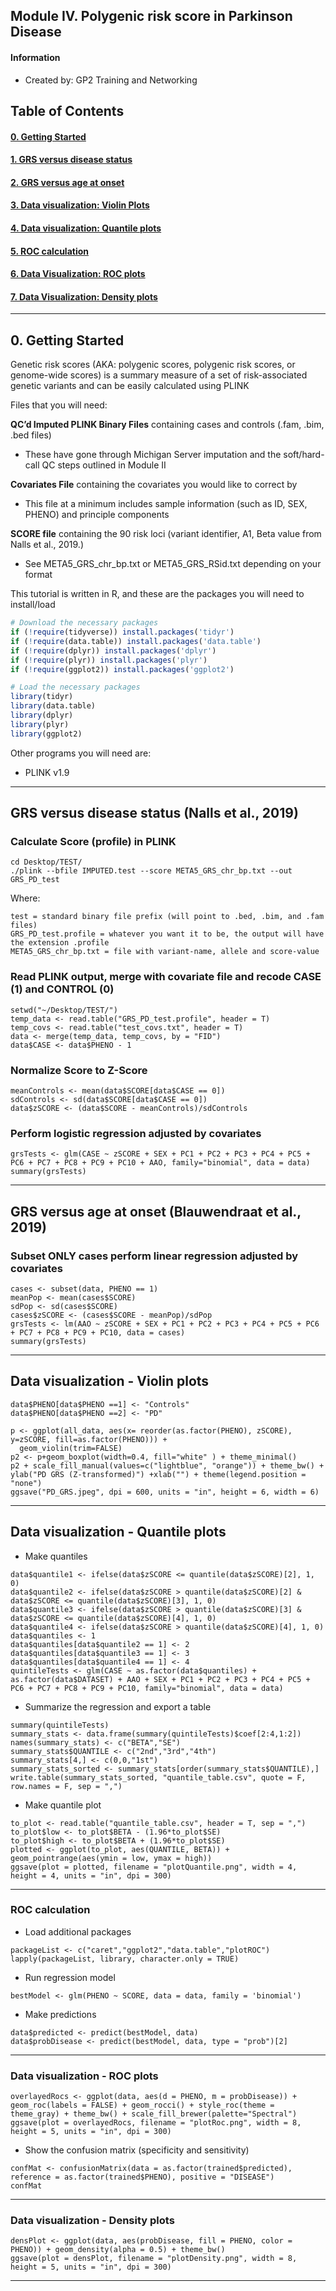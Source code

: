 ## Module IV. Polygenic risk score in Parkinson Disease

#### Information

* Created by: GP2 Training and Networking

## Table of Contents

#### [0. Getting Started](#0)

#### [1. GRS versus disease status](#1)

#### [2. GRS versus age at onset](#2)

#### [3. Data visualization: Violin Plots](#3)

#### [4. Data visualization: Quantile plots](#4)

#### [5. ROC calculation ](#5)

#### [6. Data Visualization: ROC plots](#6)

#### [7. Data Visualization: Density plots](#7)

---
<a id="0"></a>
## 0. Getting Started

Genetic risk scores (AKA: polygenic scores, polygenic risk scores, or genome-wide scores) is a summary measure of a set of risk-associated genetic variants and can be easily calculated using PLINK

Files that you will need:

**QC’d Imputed PLINK Binary Files** containing cases and controls (.fam, .bim, .bed files)

- These have gone through Michigan Server imputation and the soft/hard-call QC steps outlined in Module II

**Covariates File** containing the covariates you would like to correct by

- This file at a minimum includes sample information (such as ID, SEX, PHENO) and principle components

**SCORE file** containing  the 90 risk loci (variant identifier, A1, Beta value from Nalls et al.,  2019.)

- See META5_GRS_chr_bp.txt or META5_GRS_RSid.txt depending on your format

This tutorial is written in R, and these are the packages you will need to install/load 
```R
# Download the necessary packages 
if (!require(tidyverse)) install.packages('tidyr')
if (!require(data.table)) install.packages('data.table')
if (!require(dplyr)) install.packages('dplyr')
if (!require(plyr)) install.packages('plyr')
if (!require(ggplot2)) install.packages('ggplot2')

# Load the necessary packages 
library(tidyr)
library(data.table)
library(dplyr)
library(plyr)
library(ggplot2)
```
Other programs you will need are:
- PLINK v1.9

---
<a id="1"></a>

## GRS versus disease status (Nalls et al., 2019)

### Calculate Score (profile) in PLINK

```
cd Desktop/TEST/
./plink --bfile IMPUTED.test --score META5_GRS_chr_bp.txt --out GRS_PD_test
```

Where:
```
test = standard binary file prefix (will point to .bed, .bim, and .fam files)
GRS_PD_test.profile = whatever you want it to be, the output will have the extension .profile
META5_GRS_chr_bp.txt = file with variant-name, allele and score-value
```

### Read PLINK output, merge with covariate file and recode CASE (1) and CONTROL (0)

```
setwd("~/Desktop/TEST/")
temp_data <- read.table("GRS_PD_test.profile", header = T) 
temp_covs <- read.table("test_covs.txt", header = T)
data <- merge(temp_data, temp_covs, by = "FID")
data$CASE <- data$PHENO - 1
```

### Normalize Score to Z-Score 

```
meanControls <- mean(data$SCORE[data$CASE == 0])
sdControls <- sd(data$SCORE[data$CASE == 0])
data$zSCORE <- (data$SCORE - meanControls)/sdControls
```

### Perform logistic regression adjusted by covariates

```
grsTests <- glm(CASE ~ zSCORE + SEX + PC1 + PC2 + PC3 + PC4 + PC5 + PC6 + PC7 + PC8 + PC9 + PC10 + AAO, family="binomial", data = data)
summary(grsTests)
```
---
<a id="2"></a>

## GRS versus age at onset (Blauwendraat et al., 2019)

### Subset ONLY cases perform linear regression adjusted by covariates

```
cases <- subset(data, PHENO == 1)
meanPop <- mean(cases$SCORE)
sdPop <- sd(cases$SCORE)
cases$zSCORE <- (cases$SCORE - meanPop)/sdPop
grsTests <- lm(AAO ~ zSCORE + SEX + PC1 + PC2 + PC3 + PC4 + PC5 + PC6 + PC7 + PC8 + PC9 + PC10, data = cases)
summary(grsTests)
```
---
<a id="3"></a>

## Data visualization - Violin plots

```
data$PHENO[data$PHENO ==1] <- "Controls"
data$PHENO[data$PHENO ==2] <- "PD"

p <- ggplot(all_data, aes(x= reorder(as.factor(PHENO), zSCORE), y=zSCORE, fill=as.factor(PHENO))) +
  geom_violin(trim=FALSE)
p2 <- p+geom_boxplot(width=0.4, fill="white" ) + theme_minimal()
p2 + scale_fill_manual(values=c("lightblue", "orange")) + theme_bw() + ylab("PD GRS (Z-transformed)") +xlab("") + theme(legend.position = "none")
ggsave("PD_GRS.jpeg", dpi = 600, units = "in", height = 6, width = 6)

```
---
<a id="4"></a>

## Data visualization -  Quantile plots

* Make quantiles

```
data$quantile1 <- ifelse(data$zSCORE <= quantile(data$zSCORE)[2], 1, 0)
data$quantile2 <- ifelse(data$zSCORE > quantile(data$zSCORE)[2] & data$zSCORE <= quantile(data$zSCORE)[3], 1, 0)
data$quantile3 <- ifelse(data$zSCORE > quantile(data$zSCORE)[3] & data$zSCORE <= quantile(data$zSCORE)[4], 1, 0)
data$quantile4 <- ifelse(data$zSCORE > quantile(data$zSCORE)[4], 1, 0)
data$quantiles <- 1
data$quantiles[data$quantile2 == 1] <- 2
data$quantiles[data$quantile3 == 1] <- 3
data$quantiles[data$quantile4 == 1] <- 4
quintileTests <- glm(CASE ~ as.factor(data$quantiles) + as.factor(data$DATASET) + AAO + SEX + PC1 + PC2 + PC3 + PC4 + PC5 + PC6 + PC7 + PC8 + PC9 + PC10, family="binomial", data = data)

```
* Summarize the regression and export a table

```
summary(quintileTests)
summary_stats <- data.frame(summary(quintileTests)$coef[2:4,1:2])
names(summary_stats) <- c("BETA","SE")
summary_stats$QUANTILE <- c("2nd","3rd","4th")
summary_stats[4,] <- c(0,0,"1st")
summary_stats_sorted <- summary_stats[order(summary_stats$QUANTILE),]
write.table(summary_stats_sorted, "quantile_table.csv", quote = F, row.names = F, sep = ",")
```

* Make quantile plot

```
to_plot <- read.table("quantile_table.csv", header = T, sep = ",")
to_plot$low <- to_plot$BETA - (1.96*to_plot$SE)
to_plot$high <- to_plot$BETA + (1.96*to_plot$SE)
plotted <- ggplot(to_plot, aes(QUANTILE, BETA)) + geom_pointrange(aes(ymin = low, ymax = high))
ggsave(plot = plotted, filename = "plotQuantile.png", width = 4, height = 4, units = "in", dpi = 300)
```
---
<a id="5"></a>

### ROC calculation

* Load additional packages

```
packageList <- c("caret","ggplot2","data.table","plotROC")
lapply(packageList, library, character.only = TRUE)
```
* Run regression model 

```
bestModel <- glm(PHENO ~ SCORE, data = data, family = 'binomial')
```

* Make predictions

```
data$predicted <- predict(bestModel, data)
data$probDisease <- predict(bestModel, data, type = "prob")[2]
```
---
<a id="6"></a>

### Data visualization - ROC plots

```
overlayedRocs <- ggplot(data, aes(d = PHENO, m = probDisease)) + geom_roc(labels = FALSE) + geom_rocci() + style_roc(theme = theme_gray) + theme_bw() + scale_fill_brewer(palette="Spectral")
ggsave(plot = overlayedRocs, filename = "plotRoc.png", width = 8, height = 5, units = "in", dpi = 300)
```

* Show the confusion matrix (specificity and sensitivity)

```
confMat <- confusionMatrix(data = as.factor(trained$predicted), reference = as.factor(trained$PHENO), positive = "DISEASE")
confMat
```

---
<a id="7"></a>

### Data visualization - Density plots

```
densPlot <- ggplot(data, aes(probDisease, fill = PHENO, color = PHENO)) + geom_density(alpha = 0.5) + theme_bw()
ggsave(plot = densPlot, filename = "plotDensity.png", width = 8, height = 5, units = "in", dpi = 300)

```
---
<a id="8"></a>
